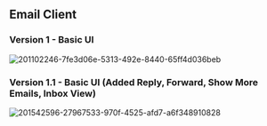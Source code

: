 ## Email Client



### Version 1 - Basic UI
![201102246-7fe3d06e-5313-492e-8440-65ff4d036beb](https://user-images.githubusercontent.com/105892176/201542988-303b9107-40d6-43d6-a3e9-85e9173d259f.png)


### Version 1.1 - Basic UI (Added Reply, Forward, Show More Emails, Inbox View) 
![201542596-27967533-970f-4525-afd7-a6f348910828](https://user-images.githubusercontent.com/105892176/201542879-38d0c3ed-088a-4821-ae67-16f7d9d22e1a.png)
